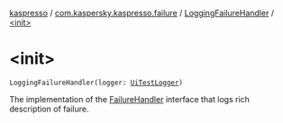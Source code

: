 [kaspresso](../../index.md) / [com.kaspersky.kaspresso.failure](../index.md) / [LoggingFailureHandler](index.md) / [&lt;init&gt;](./-init-.md)

# &lt;init&gt;

`LoggingFailureHandler(logger: `[`UiTestLogger`](../../com.kaspersky.kaspresso.logger/-ui-test-logger.md)`)`

The implementation of the [FailureHandler](#) interface that logs rich description of failure.


